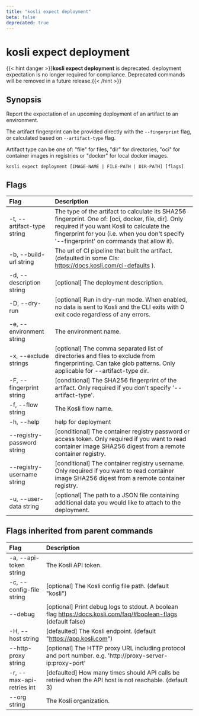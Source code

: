 ```yaml
---
title: "kosli expect deployment"
beta: false
deprecated: true
---
```


# kosli expect deployment

{{< hint danger >}}**kosli expect deployment** is deprecated. deployment expectation is no longer required for compliance.  Deprecated commands will be removed in a future release.{{< /hint >}}
## Synopsis

Report the expectation of an upcoming deployment of an artifact to an environment.  

The artifact fingerprint can be provided directly with the `--fingerprint` flag, or 
calculated based on `--artifact-type` flag.

Artifact type can be one of: "file" for files, "dir" for directories, "oci" for container
images in registries or "docker" for local docker images.



```shell
kosli expect deployment [IMAGE-NAME | FILE-PATH | DIR-PATH] [flags]
```

## Flags
| Flag | Description |
| :--- | :--- |
|    -t, --artifact-type string  |  The type of the artifact to calculate its SHA256 fingerprint. One of: [oci, docker, file, dir]. Only required if you want Kosli to calculate the fingerprint for you (i.e. when you don't specify '--fingerprint' on commands that allow it).  |
|    -b, --build-url string  |  The url of CI pipeline that built the artifact. (defaulted in some CIs: https://docs.kosli.com/ci-defaults ).  |
|    -d, --description string  |  [optional] The deployment description.  |
|    -D, --dry-run  |  [optional] Run in dry-run mode. When enabled, no data is sent to Kosli and the CLI exits with 0 exit code regardless of any errors.  |
|    -e, --environment string  |  The environment name.  |
|    -x, --exclude strings  |  [optional] The comma separated list of directories and files to exclude from fingerprinting. Can take glob patterns. Only applicable for --artifact-type dir.  |
|    -F, --fingerprint string  |  [conditional] The SHA256 fingerprint of the artifact. Only required if you don't specify '--artifact-type'.  |
|    -f, --flow string  |  The Kosli flow name.  |
|    -h, --help  |  help for deployment  |
|        --registry-password string  |  [conditional] The container registry password or access token. Only required if you want to read container image SHA256 digest from a remote container registry.  |
|        --registry-username string  |  [conditional] The container registry username. Only required if you want to read container image SHA256 digest from a remote container registry.  |
|    -u, --user-data string  |  [optional] The path to a JSON file containing additional data you would like to attach to the deployment.  |


## Flags inherited from parent commands
| Flag | Description |
| :--- | :--- |
|    -a, --api-token string  |  The Kosli API token.  |
|    -c, --config-file string  |  [optional] The Kosli config file path. (default "kosli")  |
|        --debug  |  [optional] Print debug logs to stdout. A boolean flag https://docs.kosli.com/faq/#boolean-flags (default false)  |
|    -H, --host string  |  [defaulted] The Kosli endpoint. (default "https://app.kosli.com")  |
|        --http-proxy string  |  [optional] The HTTP proxy URL including protocol and port number. e.g. 'http://proxy-server-ip:proxy-port'  |
|    -r, --max-api-retries int  |  [defaulted] How many times should API calls be retried when the API host is not reachable. (default 3)  |
|        --org string  |  The Kosli organization.  |


